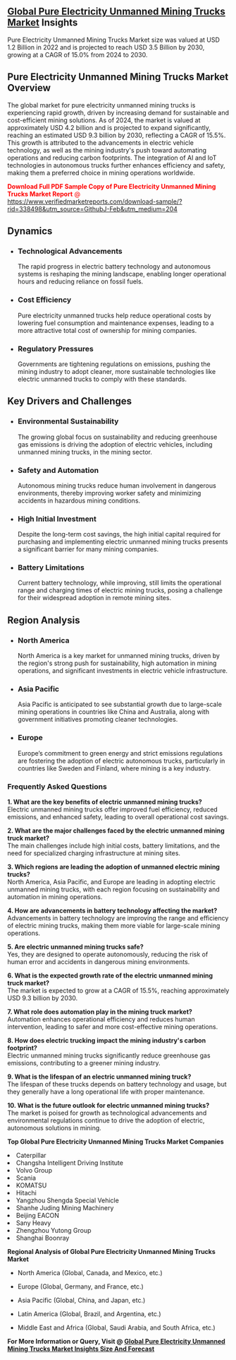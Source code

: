<h2><a href="https://www.verifiedmarketreports.com/download-sample/?rid=338498&amp;utm_source=GithubJ&amp;utm_medium=204" target="_blank">Global Pure Electricity Unmanned Mining Trucks Market</a> Insights</h2><p>Pure Electricity Unmanned Mining Trucks Market size was valued at USD 1.2 Billion in 2022 and is projected to reach USD 3.5 Billion by 2030, growing at a CAGR of 15.0% from 2024 to 2030.</p><p> <h2>Pure Electricity Unmanned Mining Trucks Market Overview</h2> <p>The global market for pure electricity unmanned mining trucks is experiencing rapid growth, driven by increasing demand for sustainable and cost-efficient mining solutions. As of 2024, the market is valued at approximately USD 4.2 billion and is projected to expand significantly, reaching an estimated USD 9.3 billion by 2030, reflecting a CAGR of 15.5%. This growth is attributed to the advancements in electric vehicle technology, as well as the mining industry's push toward automating operations and reducing carbon footprints. The integration of AI and IoT technologies in autonomous trucks further enhances efficiency and safety, making them a preferred choice in mining operations worldwide.</p> <p><p><span class=""><span style="color: #ff0000;"><strong>Download Full PDF Sample Copy of Pure Electricity Unmanned Mining Trucks Market Report</strong> @ </span><a href="https://www.verifiedmarketreports.com/download-sample/?rid=338498&amp;utm_source=GithubJ-Feb&amp;utm_medium=204" target="_blank">https://www.verifiedmarketreports.com/download-sample/?rid=338498&amp;utm_source=GithubJ-Feb&amp;utm_medium=204</a></span></p></p> <h2>Dynamics</h2> <ul> <li><h3>Technological Advancements</h3> The rapid progress in electric battery technology and autonomous systems is reshaping the mining landscape, enabling longer operational hours and reducing reliance on fossil fuels.</li> <li><h3>Cost Efficiency</h3> Pure electricity unmanned trucks help reduce operational costs by lowering fuel consumption and maintenance expenses, leading to a more attractive total cost of ownership for mining companies.</li> <li><h3>Regulatory Pressures</h3> Governments are tightening regulations on emissions, pushing the mining industry to adopt cleaner, more sustainable technologies like electric unmanned trucks to comply with these standards.</li> </ul> <h2>Key Drivers and Challenges</h2> <ul> <li><h3>Environmental Sustainability</h3> The growing global focus on sustainability and reducing greenhouse gas emissions is driving the adoption of electric vehicles, including unmanned mining trucks, in the mining sector.</li> <li><h3>Safety and Automation</h3> Autonomous mining trucks reduce human involvement in dangerous environments, thereby improving worker safety and minimizing accidents in hazardous mining conditions.</li> <li><h3>High Initial Investment</h3> Despite the long-term cost savings, the high initial capital required for purchasing and implementing electric unmanned mining trucks presents a significant barrier for many mining companies.</li> <li><h3>Battery Limitations</h3> Current battery technology, while improving, still limits the operational range and charging times of electric mining trucks, posing a challenge for their widespread adoption in remote mining sites.</li> </ul> <h2>Region Analysis</h2> <ul> <li><h3>North America</h3> North America is a key market for unmanned mining trucks, driven by the region's strong push for sustainability, high automation in mining operations, and significant investments in electric vehicle infrastructure.</li> <li><h3>Asia Pacific</h3> Asia Pacific is anticipated to see substantial growth due to large-scale mining operations in countries like China and Australia, along with government initiatives promoting cleaner technologies.</li> <li><h3>Europe</h3> Europe’s commitment to green energy and strict emissions regulations are fostering the adoption of electric autonomous trucks, particularly in countries like Sweden and Finland, where mining is a key industry.</li> </ul> <h3>Frequently Asked Questions</h3> <p><strong>1. What are the key benefits of electric unmanned mining trucks?</strong><br>Electric unmanned mining trucks offer improved fuel efficiency, reduced emissions, and enhanced safety, leading to overall operational cost savings.</p> <p><strong>2. What are the major challenges faced by the electric unmanned mining truck market?</strong><br>The main challenges include high initial costs, battery limitations, and the need for specialized charging infrastructure at mining sites.</p> <p><strong>3. Which regions are leading the adoption of unmanned electric mining trucks?</strong><br>North America, Asia Pacific, and Europe are leading in adopting electric unmanned mining trucks, with each region focusing on sustainability and automation in mining operations.</p> <p><strong>4. How are advancements in battery technology affecting the market?</strong><br>Advancements in battery technology are improving the range and efficiency of electric mining trucks, making them more viable for large-scale mining operations.</p> <p><strong>5. Are electric unmanned mining trucks safe?</strong><br>Yes, they are designed to operate autonomously, reducing the risk of human error and accidents in dangerous mining environments.</p> <p><strong>6. What is the expected growth rate of the electric unmanned mining truck market?</strong><br>The market is expected to grow at a CAGR of 15.5%, reaching approximately USD 9.3 billion by 2030.</p> <p><strong>7. What role does automation play in the mining truck market?</strong><br>Automation enhances operational efficiency and reduces human intervention, leading to safer and more cost-effective mining operations.</p> <p><strong>8. How does electric trucking impact the mining industry's carbon footprint?</strong><br>Electric unmanned mining trucks significantly reduce greenhouse gas emissions, contributing to a greener mining industry.</p> <p><strong>9. What is the lifespan of an electric unmanned mining truck?</strong><br>The lifespan of these trucks depends on battery technology and usage, but they generally have a long operational life with proper maintenance.</p> <p><strong>10. What is the future outlook for electric unmanned mining trucks?</strong><br>The market is poised for growth as technological advancements and environmental regulations continue to drive the adoption of electric, autonomous solutions in mining.</p> </p><p><strong>Top Global Pure Electricity Unmanned Mining Trucks Market Companies</strong></p><div data-test-id=""><p><li>Caterpillar</li><li> Changsha Intelligent Driving Institute</li><li> Volvo Group</li><li> Scania</li><li> KOMATSU</li><li> Hitachi</li><li> Yangzhou Shengda Special Vehicle</li><li> Shanhe Juding Mining Machinery</li><li> Beijing EACON</li><li> Sany Heavy</li><li> Zhengzhou Yutong Group</li><li> Shanghai Boonray</li></p><div><strong>Regional Analysis of&nbsp;Global Pure Electricity Unmanned Mining Trucks Market</strong></div><ul><li dir="ltr"><p dir="ltr">North America&nbsp;(Global, Canada, and Mexico, etc.)</p></li><li dir="ltr"><p dir="ltr">Europe (Global, Germany, and France, etc.)</p></li><li dir="ltr"><p dir="ltr">Asia Pacific&nbsp;(Global, China, and Japan, etc.)</p></li><li dir="ltr"><p dir="ltr">Latin America&nbsp;(Global, Brazil, and Argentina, etc.)</p></li><li dir="ltr">Middle East and Africa&nbsp;(Global, Saudi Arabia, and South Africa, etc.)</li></ul><p><strong>For More Information or Query, Visit @&nbsp;</strong><strong><a href="https://www.verifiedmarketreports.com/product/pure-electricity-unmanned-mining-trucks-market/?utm_source=GithubJ&amp;utm_medium=204" target="_blank">Global Pure Electricity Unmanned Mining Trucks Market Insights Size And Forecast</a></strong></p></div>
